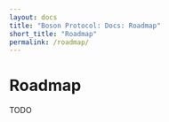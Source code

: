 ```yaml
---
layout: docs
title: "Boson Protocol: Docs: Roadmap"
short_title: "Roadmap"
permalink: /roadmap/
---
```

# Roadmap

TODO
